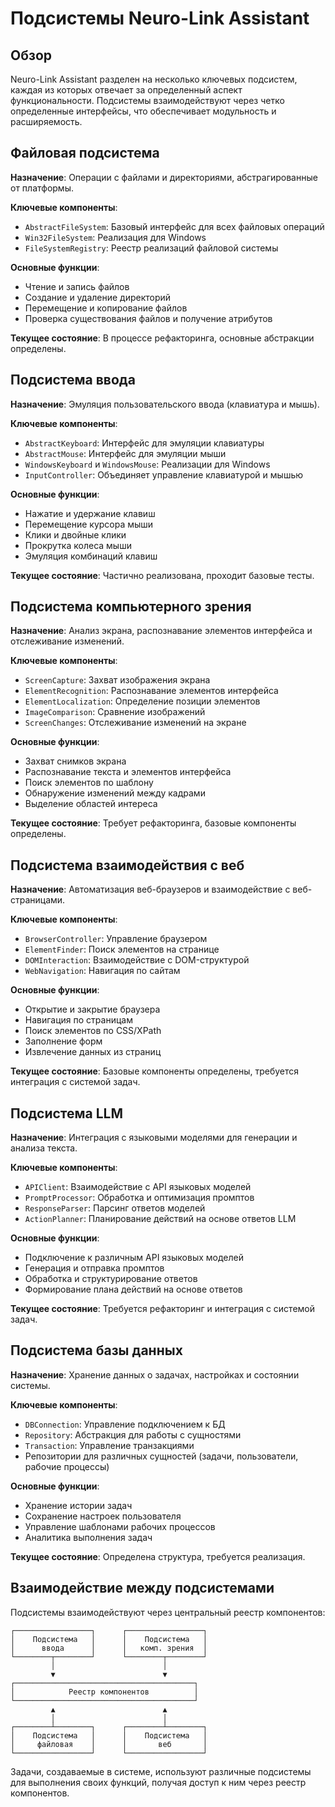 # Подсистемы Neuro-Link Assistant

## Обзор

Neuro-Link Assistant разделен на несколько ключевых подсистем, каждая из которых отвечает за определенный аспект функциональности. Подсистемы взаимодействуют через четко определенные интерфейсы, что обеспечивает модульность и расширяемость.

## Файловая подсистема

**Назначение**: Операции с файлами и директориями, абстрагированные от платформы.

**Ключевые компоненты**:
- `AbstractFileSystem`: Базовый интерфейс для всех файловых операций
- `Win32FileSystem`: Реализация для Windows
- `FileSystemRegistry`: Реестр реализаций файловой системы

**Основные функции**:
- Чтение и запись файлов
- Создание и удаление директорий
- Перемещение и копирование файлов
- Проверка существования файлов и получение атрибутов

**Текущее состояние**: В процессе рефакторинга, основные абстракции определены.

## Подсистема ввода

**Назначение**: Эмуляция пользовательского ввода (клавиатура и мышь).

**Ключевые компоненты**:
- `AbstractKeyboard`: Интерфейс для эмуляции клавиатуры
- `AbstractMouse`: Интерфейс для эмуляции мыши
- `WindowsKeyboard` и `WindowsMouse`: Реализации для Windows
- `InputController`: Объединяет управление клавиатурой и мышью

**Основные функции**:
- Нажатие и удержание клавиш
- Перемещение курсора мыши
- Клики и двойные клики
- Прокрутка колеса мыши
- Эмуляция комбинаций клавиш

**Текущее состояние**: Частично реализована, проходит базовые тесты.

## Подсистема компьютерного зрения

**Назначение**: Анализ экрана, распознавание элементов интерфейса и отслеживание изменений.

**Ключевые компоненты**:
- `ScreenCapture`: Захват изображения экрана
- `ElementRecognition`: Распознавание элементов интерфейса
- `ElementLocalization`: Определение позиции элементов
- `ImageComparison`: Сравнение изображений
- `ScreenChanges`: Отслеживание изменений на экране

**Основные функции**:
- Захват снимков экрана
- Распознавание текста и элементов интерфейса
- Поиск элементов по шаблону
- Обнаружение изменений между кадрами
- Выделение областей интереса

**Текущее состояние**: Требует рефакторинга, базовые компоненты определены.

## Подсистема взаимодействия с веб

**Назначение**: Автоматизация веб-браузеров и взаимодействие с веб-страницами.

**Ключевые компоненты**:
- `BrowserController`: Управление браузером
- `ElementFinder`: Поиск элементов на странице
- `DOMInteraction`: Взаимодействие с DOM-структурой
- `WebNavigation`: Навигация по сайтам

**Основные функции**:
- Открытие и закрытие браузера
- Навигация по страницам
- Поиск элементов по CSS/XPath
- Заполнение форм
- Извлечение данных из страниц

**Текущее состояние**: Базовые компоненты определены, требуется интеграция с системой задач.

## Подсистема LLM

**Назначение**: Интеграция с языковыми моделями для генерации и анализа текста.

**Ключевые компоненты**:
- `APIClient`: Взаимодействие с API языковых моделей
- `PromptProcessor`: Обработка и оптимизация промптов
- `ResponseParser`: Парсинг ответов моделей
- `ActionPlanner`: Планирование действий на основе ответов LLM

**Основные функции**:
- Подключение к различным API языковых моделей
- Генерация и отправка промптов
- Обработка и структурирование ответов
- Формирование плана действий на основе ответов

**Текущее состояние**: Требуется рефакторинг и интеграция с системой задач.

## Подсистема базы данных

**Назначение**: Хранение данных о задачах, настройках и состоянии системы.

**Ключевые компоненты**:
- `DBConnection`: Управление подключением к БД
- `Repository`: Абстракция для работы с сущностями
- `Transaction`: Управление транзакциями
- Репозитории для различных сущностей (задачи, пользователи, рабочие процессы)

**Основные функции**:
- Хранение истории задач
- Сохранение настроек пользователя
- Управление шаблонами рабочих процессов
- Аналитика выполнения задач

**Текущее состояние**: Определена структура, требуется реализация.

## Взаимодействие между подсистемами

Подсистемы взаимодействуют через центральный реестр компонентов:

```
┌─────────────────┐      ┌─────────────────┐
│    Подсистема   │      │    Подсистема   │
│      ввода      │      │   комп. зрения  │
└────────┬────────┘      └────────┬────────┘
         │                        │
         ▼                        ▼
┌────────────────────────────────────────┐
│            Реестр компонентов          │
└────────────────────────────────────────┘
         ▲                        ▲
         │                        │
┌────────┴────────┐      ┌────────┴────────┐
│    Подсистема   │      │    Подсистема   │
│     файловая    │      │       веб       │
└─────────────────┘      └─────────────────┘
```

Задачи, создаваемые в системе, используют различные подсистемы для выполнения своих функций, получая доступ к ним через реестр компонентов.
